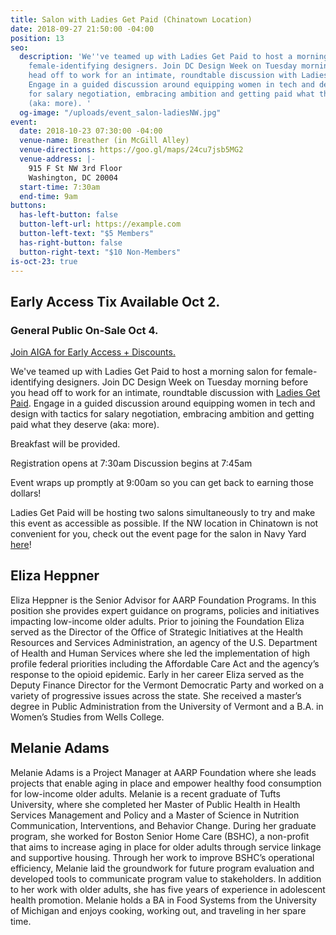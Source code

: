 ```yaml
---
title: Salon with Ladies Get Paid (Chinatown Location)
date: 2018-09-27 21:50:00 -04:00
position: 13
seo:
  description: 'We''ve teamed up with Ladies Get Paid to host a morning salon for
    female-identifying designers. Join DC Design Week on Tuesday morning before you
    head off to work for an intimate, roundtable discussion with Ladies Get Paid.
    Engage in a guided discussion around equipping women in tech and design with tactics
    for salary negotiation, embracing ambition and getting paid what they deserve
    (aka: more). '
  og-image: "/uploads/event_salon-ladiesNW.jpg"
event:
  date: 2018-10-23 07:30:00 -04:00
  venue-name: Breather (in McGill Alley)
  venue-directions: https://goo.gl/maps/24cu7jsb5MG2
  venue-address: |-
    915 F St NW 3rd Floor
    Washington, DC 20004
  start-time: 7:30am
  end-time: 9am
buttons:
  has-left-button: false
  button-left-url: https://example.com
  button-left-text: "$5 Members"
  has-right-button: false
  button-right-text: "$10 Non-Members"
is-oct-23: true
---
```


## Early Access Tix Available Oct 2. 
### General Public On-Sale Oct 4.
[Join AIGA for Early Access + Discounts.](http://dc.aiga.org/membership/membership-rates/)


We've teamed up with Ladies Get Paid to host a morning salon for female-identifying designers. Join DC Design Week on Tuesday morning before you head off to work for an intimate, roundtable discussion with [Ladies Get Paid](https://www.ladiesgetpaid.com/). Engage in a guided discussion around equipping women in tech and design with tactics for salary negotiation, embracing ambition and getting paid what they deserve (aka: more). 

Breakfast will be provided. 

Registration opens at 7:30am 
Discussion begins at 7:45am

Event wraps up promptly at 9:00am so you can get back to earning those dollars! 

Ladies Get Paid will be hosting two salons simultaneously to try and make this event as accessible as possible. If the NW location in Chinatown is not convenient for you, check out the event page for the salon in Navy Yard [here](/events/salon-ladies-get-paid-navy-yard.html)!

## Eliza Heppner 
Eliza Heppner is the Senior Advisor for AARP Foundation Programs.  In this position she provides expert guidance on programs, policies and initiatives impacting low-income older adults.  Prior to joining the Foundation Eliza served as the Director of the Office of Strategic Initiatives at the Health Resources and Services Administration, an agency of the U.S. Department of Health and Human Services where she led the implementation of high profile federal priorities including the Affordable Care Act and the agency’s response to the opioid epidemic.  Early in her career Eliza served as the Deputy Finance Director for the Vermont Democratic Party and worked on a variety of progressive issues across the state.  She received a master’s degree in Public Administration from the University of Vermont and a B.A. in Women’s Studies from Wells College.   

## Melanie Adams
Melanie Adams is a Project Manager at AARP Foundation where she leads projects that enable aging in place and empower healthy food consumption for low-income older adults. Melanie is a recent graduate of Tufts University, where she completed her Master of Public Health in Health Services Management and Policy and a Master of Science in Nutrition Communication, Interventions, and Behavior Change. During her graduate program, she worked for Boston Senior Home Care (BSHC), a non-profit that aims to increase aging in place for older adults through service linkage and supportive housing. Through her work to improve BSHC’s operational efficiency, Melanie laid the groundwork for future program evaluation and developed tools to communicate program value to stakeholders. In addition to her work with older adults, she has five years of experience in adolescent health promotion. Melanie holds a BA in Food Systems from the University of Michigan and enjoys cooking, working out, and traveling in her spare time.
